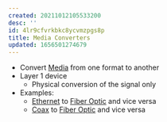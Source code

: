 ```yaml
---
created: 20211012105533200
desc: ''
id: 4lr9cfvrkbkc8ycvmzpgs8p
title: Media Converters
updated: 1656501274679
---
```

   
   
- Convert [Media](../topics/media.md) from one format to another   
- Layer 1 device   
  - Physical conversion of the signal only   
- Examples:   
  - [Ethernet](../devlog/ethernet.md) to [Fiber Optic](../devlog/fiber%20optic.md) and vice versa   
  - [Coax](../devlog/coax.md) to [Fiber Optic](../devlog/fiber%20optic.md) and vice versa
